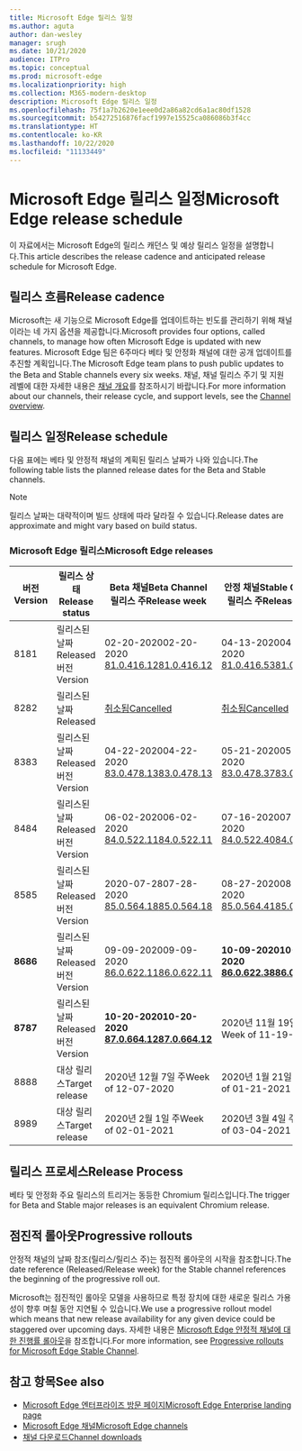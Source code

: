 ```yaml
---
title: Microsoft Edge 릴리스 일정
ms.author: aguta
author: dan-wesley
manager: srugh
ms.date: 10/21/2020
audience: ITPro
ms.topic: conceptual
ms.prod: microsoft-edge
ms.localizationpriority: high
ms.collection: M365-modern-desktop
description: Microsoft Edge 릴리스 일정
ms.openlocfilehash: 75f1a7b2620e1eee0d2a86a82cd6a1ac80df1528
ms.sourcegitcommit: b54272516876facf1997e15525ca086086b3f4cc
ms.translationtype: HT
ms.contentlocale: ko-KR
ms.lasthandoff: 10/22/2020
ms.locfileid: "11133449"
---
```

# <span data-ttu-id="e7a03-103">Microsoft Edge 릴리스 일정</span><span class="sxs-lookup"><span data-stu-id="e7a03-103">Microsoft Edge release schedule</span></span>

<span data-ttu-id="e7a03-104">이 자료에서는 Microsoft Edge의 릴리스 캐던스 및 예상 릴리스 일정을 설명합니다.</span><span class="sxs-lookup"><span data-stu-id="e7a03-104">This article describes the release cadence and anticipated release schedule for Microsoft Edge.</span></span>

## <span data-ttu-id="e7a03-105">릴리스 흐름</span><span class="sxs-lookup"><span data-stu-id="e7a03-105">Release cadence</span></span>

<span data-ttu-id="e7a03-106">Microsoft는 새 기능으로 Microsoft Edge를 업데이트하는 빈도를 관리하기 위해 채널이라는 네 가지 옵션을 제공합니다.</span><span class="sxs-lookup"><span data-stu-id="e7a03-106">Microsoft provides four options, called channels, to manage how often Microsoft Edge is updated with new features.</span></span> <span data-ttu-id="e7a03-107">Microsoft Edge 팀은 6주마다 베타 및 안정화 채널에 대한 공개 업데이트를 추진할 계획입니다.</span><span class="sxs-lookup"><span data-stu-id="e7a03-107">The Microsoft Edge team plans to push public updates to the Beta and Stable channels every six weeks.</span></span> <span data-ttu-id="e7a03-108">채널, 채널 릴리스 주기 및 지원 레벨에 대한 자세한 내용은 [채널 개요](https://docs.microsoft.com/DeployEdge/microsoft-edge-channels#channel-overview)를 참조하시기 바랍니다.</span><span class="sxs-lookup"><span data-stu-id="e7a03-108">For more information about our channels, their release cycle, and support levels, see the [Channel overview](https://docs.microsoft.com/DeployEdge/microsoft-edge-channels#channel-overview).</span></span>

## <span data-ttu-id="e7a03-109">릴리스 일정</span><span class="sxs-lookup"><span data-stu-id="e7a03-109">Release schedule</span></span>

<span data-ttu-id="e7a03-110">다음 표에는 베타 및 안정적 채널의 계획된 릴리스 날짜가 나와 있습니다.</span><span class="sxs-lookup"><span data-stu-id="e7a03-110">The following table lists the planned release dates for the Beta and Stable channels.</span></span>

> [!NOTE]
> <span data-ttu-id="e7a03-111">릴리스 날짜는 대략적이며 빌드 상태에 따라 달라질 수 있습니다.</span><span class="sxs-lookup"><span data-stu-id="e7a03-111">Release dates are approximate and might vary based on build status.</span></span>

### <span data-ttu-id="e7a03-112">Microsoft Edge 릴리스</span><span class="sxs-lookup"><span data-stu-id="e7a03-112">Microsoft Edge releases</span></span>

| <span data-ttu-id="e7a03-113">버전</span><span class="sxs-lookup"><span data-stu-id="e7a03-113">Version</span></span> | <span data-ttu-id="e7a03-114">릴리스 상태</span><span class="sxs-lookup"><span data-stu-id="e7a03-114">Release status</span></span> | <span data-ttu-id="e7a03-115">Beta 채널</span><span class="sxs-lookup"><span data-stu-id="e7a03-115">Beta Channel</span></span><br><span data-ttu-id="e7a03-116">릴리스 주</span><span class="sxs-lookup"><span data-stu-id="e7a03-116">Release week</span></span> | <span data-ttu-id="e7a03-117">안정 채널</span><span class="sxs-lookup"><span data-stu-id="e7a03-117">Stable Channel</span></span><br><span data-ttu-id="e7a03-118">릴리스 주</span><span class="sxs-lookup"><span data-stu-id="e7a03-118">Release week</span></span> |
|---------|-----|------|--------|
| <span data-ttu-id="e7a03-119">81</span><span class="sxs-lookup"><span data-stu-id="e7a03-119">81</span></span> | <span data-ttu-id="e7a03-120">릴리스된 날짜</span><span class="sxs-lookup"><span data-stu-id="e7a03-120">Released</span></span><br><span data-ttu-id="e7a03-121">버전</span><span class="sxs-lookup"><span data-stu-id="e7a03-121">Version</span></span> | <span data-ttu-id="e7a03-122">02-20-2020</span><span class="sxs-lookup"><span data-stu-id="e7a03-122">02-20-2020</span></span><br>[<span data-ttu-id="e7a03-123">81.0.416.12</span><span class="sxs-lookup"><span data-stu-id="e7a03-123">81.0.416.12</span></span>](https://docs.microsoft.com/DeployEdge/microsoft-edge-relnote-beta-channel#version-81041612-february-20) | <span data-ttu-id="e7a03-124">04-13-2020</span><span class="sxs-lookup"><span data-stu-id="e7a03-124">04-13-2020</span></span><br>[<span data-ttu-id="e7a03-125">81.0.416.53</span><span class="sxs-lookup"><span data-stu-id="e7a03-125">81.0.416.53</span></span>](https://docs.microsoft.com/DeployEdge/microsoft-edge-relnote-stable-channel#version-81041653-april-13) |
| <span data-ttu-id="e7a03-126">82</span><span class="sxs-lookup"><span data-stu-id="e7a03-126">82</span></span> | <span data-ttu-id="e7a03-127">릴리스된 날짜</span><span class="sxs-lookup"><span data-stu-id="e7a03-127">Released</span></span> | [<span data-ttu-id="e7a03-128">취소됨</span><span class="sxs-lookup"><span data-stu-id="e7a03-128">Cancelled</span></span>](https://blogs.windows.com/msedgedev/2020/03/20/update-stable-channel-releases/) | [<span data-ttu-id="e7a03-129">취소됨</span><span class="sxs-lookup"><span data-stu-id="e7a03-129">Cancelled</span></span>](https://blogs.windows.com/msedgedev/2020/03/20/update-stable-channel-releases/) |
| <span data-ttu-id="e7a03-130">83</span><span class="sxs-lookup"><span data-stu-id="e7a03-130">83</span></span> | <span data-ttu-id="e7a03-131">릴리스된 날짜</span><span class="sxs-lookup"><span data-stu-id="e7a03-131">Released</span></span><br><span data-ttu-id="e7a03-132">버전</span><span class="sxs-lookup"><span data-stu-id="e7a03-132">Version</span></span> | <span data-ttu-id="e7a03-133">04-22-2020</span><span class="sxs-lookup"><span data-stu-id="e7a03-133">04-22-2020</span></span><br>[<span data-ttu-id="e7a03-134">83.0.478.13</span><span class="sxs-lookup"><span data-stu-id="e7a03-134">83.0.478.13</span></span>](https://docs.microsoft.com/DeployEdge/microsoft-edge-relnote-beta-channel#version-83047813-april-22) | <span data-ttu-id="e7a03-135">05-21-2020</span><span class="sxs-lookup"><span data-stu-id="e7a03-135">05-21-2020</span></span><br> [<span data-ttu-id="e7a03-136">83.0.478.37</span><span class="sxs-lookup"><span data-stu-id="e7a03-136">83.0.478.37</span></span>](https://docs.microsoft.com/DeployEdge/microsoft-edge-relnote-stable-channel#version-83047837-may-21) |
| <span data-ttu-id="e7a03-137">84</span><span class="sxs-lookup"><span data-stu-id="e7a03-137">84</span></span> | <span data-ttu-id="e7a03-138">릴리스된 날짜</span><span class="sxs-lookup"><span data-stu-id="e7a03-138">Released</span></span><br><span data-ttu-id="e7a03-139">버전</span><span class="sxs-lookup"><span data-stu-id="e7a03-139">Version</span></span> | <span data-ttu-id="e7a03-140">06-02-2020</span><span class="sxs-lookup"><span data-stu-id="e7a03-140">06-02-2020</span></span><br>[<span data-ttu-id="e7a03-141">84.0.522.11</span><span class="sxs-lookup"><span data-stu-id="e7a03-141">84.0.522.11</span></span>](https://docs.microsoft.com/DeployEdge/microsoft-edge-relnote-beta-channel#version-84052211-june-2) | <span data-ttu-id="e7a03-142">07-16-2020</span><span class="sxs-lookup"><span data-stu-id="e7a03-142">07-16-2020</span></span><br> [<span data-ttu-id="e7a03-143">84.0.522.40</span><span class="sxs-lookup"><span data-stu-id="e7a03-143">84.0.522.40</span></span>](https://docs.microsoft.com/DeployEdge/microsoft-edge-relnote-stable-channel#version-84052240-july-16) |
| <span data-ttu-id="e7a03-144">85</span><span class="sxs-lookup"><span data-stu-id="e7a03-144">85</span></span> | <span data-ttu-id="e7a03-145">릴리스된 날짜</span><span class="sxs-lookup"><span data-stu-id="e7a03-145">Released</span></span><br><span data-ttu-id="e7a03-146">버전</span><span class="sxs-lookup"><span data-stu-id="e7a03-146">Version</span></span> | <span data-ttu-id="e7a03-147">2020-07-28</span><span class="sxs-lookup"><span data-stu-id="e7a03-147">07-28-2020</span></span><br>[<span data-ttu-id="e7a03-148">85.0.564.18</span><span class="sxs-lookup"><span data-stu-id="e7a03-148">85.0.564.18</span></span>](https://docs.microsoft.com/DeployEdge/microsoft-edge-relnote-beta-channel#version-85056418-july-28)  | <span data-ttu-id="e7a03-149">08-27-2020</span><span class="sxs-lookup"><span data-stu-id="e7a03-149">08-27-2020</span></span><br>[<span data-ttu-id="e7a03-150">85.0.564.41</span><span class="sxs-lookup"><span data-stu-id="e7a03-150">85.0.564.41</span></span>](https://docs.microsoft.com/DeployEdge/microsoft-edge-relnote-stable-channel#version-85056441-august-27) |
| **<span data-ttu-id="e7a03-151">86</span><span class="sxs-lookup"><span data-stu-id="e7a03-151">86</span></span>** | <span data-ttu-id="e7a03-152">릴리스된 날짜</span><span class="sxs-lookup"><span data-stu-id="e7a03-152">Released</span></span><br><span data-ttu-id="e7a03-153">버전</span><span class="sxs-lookup"><span data-stu-id="e7a03-153">Version</span></span> | <span data-ttu-id="e7a03-154">09-09-2020</span><span class="sxs-lookup"><span data-stu-id="e7a03-154">09-09-2020</span></span><br>[<span data-ttu-id="e7a03-155">86.0.622.11</span><span class="sxs-lookup"><span data-stu-id="e7a03-155">86.0.622.11</span></span>](https://docs.microsoft.com/DeployEdge/microsoft-edge-relnote-beta-channel#version-86062211-september-9) | **<span data-ttu-id="e7a03-156">10-09-2020</span><span class="sxs-lookup"><span data-stu-id="e7a03-156">10-09-2020</span></span>**<br>**[<span data-ttu-id="e7a03-157">86.0.622.38</span><span class="sxs-lookup"><span data-stu-id="e7a03-157">86.0.622.38</span></span>](https://docs.microsoft.com/deployedge/microsoft-edge-relnote-stable-channel#version-86062238-october-9)** |
| **<span data-ttu-id="e7a03-158">87</span><span class="sxs-lookup"><span data-stu-id="e7a03-158">87</span></span>** | <span data-ttu-id="e7a03-159">릴리스된 날짜</span><span class="sxs-lookup"><span data-stu-id="e7a03-159">Released</span></span><br><span data-ttu-id="e7a03-160">버전</span><span class="sxs-lookup"><span data-stu-id="e7a03-160">Version</span></span> | **<span data-ttu-id="e7a03-161">10-20-2020</span><span class="sxs-lookup"><span data-stu-id="e7a03-161">10-20-2020</span></span>**<br>**[<span data-ttu-id="e7a03-162">87.0.664.12</span><span class="sxs-lookup"><span data-stu-id="e7a03-162">87.0.664.12</span></span>](https://docs.microsoft.com/deployedge/microsoft-edge-relnote-beta-channel#version-87066412--october-20)** | <span data-ttu-id="e7a03-163">2020년 11월 19일 주</span><span class="sxs-lookup"><span data-stu-id="e7a03-163">Week of 11-19-2020</span></span> |
| <span data-ttu-id="e7a03-164">88</span><span class="sxs-lookup"><span data-stu-id="e7a03-164">88</span></span> | <span data-ttu-id="e7a03-165">대상 릴리스</span><span class="sxs-lookup"><span data-stu-id="e7a03-165">Target release</span></span> | <span data-ttu-id="e7a03-166">2020년 12월 7일 주</span><span class="sxs-lookup"><span data-stu-id="e7a03-166">Week of 12-07-2020</span></span> | <span data-ttu-id="e7a03-167">2020년 1월 21일 주</span><span class="sxs-lookup"><span data-stu-id="e7a03-167">Week of 01-21-2021</span></span> |
| <span data-ttu-id="e7a03-168">89</span><span class="sxs-lookup"><span data-stu-id="e7a03-168">89</span></span> | <span data-ttu-id="e7a03-169">대상 릴리스</span><span class="sxs-lookup"><span data-stu-id="e7a03-169">Target release</span></span> | <span data-ttu-id="e7a03-170">2020년 2월 1일 주</span><span class="sxs-lookup"><span data-stu-id="e7a03-170">Week of 02-01-2021</span></span> | <span data-ttu-id="e7a03-171">2020년 3월 4일 주</span><span class="sxs-lookup"><span data-stu-id="e7a03-171">Week of 03-04-2021</span></span> |

## <span data-ttu-id="e7a03-172">릴리스 프로세스</span><span class="sxs-lookup"><span data-stu-id="e7a03-172">Release Process</span></span>

<span data-ttu-id="e7a03-173">베타 및 안정화 주요 릴리스의 트리거는 동등한 Chromium 릴리스입니다.</span><span class="sxs-lookup"><span data-stu-id="e7a03-173">The trigger for Beta and Stable major releases is an equivalent Chromium release.</span></span>

## <span data-ttu-id="e7a03-174">점진적 롤아웃</span><span class="sxs-lookup"><span data-stu-id="e7a03-174">Progressive rollouts</span></span>

<span data-ttu-id="e7a03-175">안정적 채널의 날짜 참조(릴리스/릴리스 주)는 점진적 롤아웃의 시작을 참조합니다.</span><span class="sxs-lookup"><span data-stu-id="e7a03-175">The date reference (Released/Release week) for the Stable channel references the beginning of the progressive roll out.</span></span>

<span data-ttu-id="e7a03-176">Microsoft는 점진적인 롤아웃 모델을 사용하므로 특정 장치에 대한 새로운 릴리스 가용성이 향후 며칠 동안 지연될 수 있습니다.</span><span class="sxs-lookup"><span data-stu-id="e7a03-176">We use a progressive rollout model which means that new release availability for any given device could be staggered over upcoming days.</span></span> <span data-ttu-id="e7a03-177">자세한 내용은 [Microsoft Edge 안정적 채널에 대한 진행률 롤아웃](microsoft-edge-update-progressive-rollout.md)을 참조합니다.</span><span class="sxs-lookup"><span data-stu-id="e7a03-177">For more information, see [Progressive rollouts for Microsoft Edge Stable Channel](microsoft-edge-update-progressive-rollout.md).</span></span>

## <span data-ttu-id="e7a03-178">참고 항목</span><span class="sxs-lookup"><span data-stu-id="e7a03-178">See also</span></span>

- [<span data-ttu-id="e7a03-179">Microsoft Edge 엔터프라이즈 방문 페이지</span><span class="sxs-lookup"><span data-stu-id="e7a03-179">Microsoft Edge Enterprise landing page</span></span>](https://aka.ms/EdgeEnterprise)
- [<span data-ttu-id="e7a03-180">Microsoft Edge 채널</span><span class="sxs-lookup"><span data-stu-id="e7a03-180">Microsoft Edge channels</span></span>](microsoft-edge-channels.md)
- [<span data-ttu-id="e7a03-181">채널 다운로드</span><span class="sxs-lookup"><span data-stu-id="e7a03-181">Channel downloads</span></span>](https://www.microsoft.com/edge/business/download)